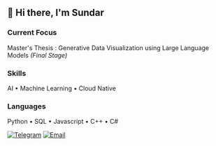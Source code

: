 ## 👋 Hi there, I'm Sundar

### Current Focus
Master's Thesis : Generative Data Visualization using Large Language Models <i>(Final Stage)</i>

### Skills
AI • Machine Learning • Cloud Native

### Languages
Python • SQL • Javascript • C++ • C#

[![Telegram](https://img.shields.io/badge/Telegram-2CA5E0?style=for-the-badge&logo=telegram&logoColor=white)](https://t.me/Sundar159)
[![Email](https://img.shields.io/badge/Email-D14836?style=for-the-badge&logo=gmail&logoColor=white)](mailto:sundardas159@gmail.com)
